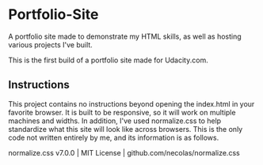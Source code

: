 # Portfolio-Site
A portfolio site made to demonstrate my HTML skills, as well as hosting various projects I've built.

This is the first build of a portfolio site made for Udacity.com.

## Instructions
This project contains no instructions beyond opening the index.html in your favorite browser. It is built to be responsive, so it will work on multiple machines and widths. In addition, I've used normalize.css to help standardize what this site will look like across browsers. This is the only code not written entirely by me, and its information is as follows.

normalize.css v7.0.0 | MIT License | github.com/necolas/normalize.css
